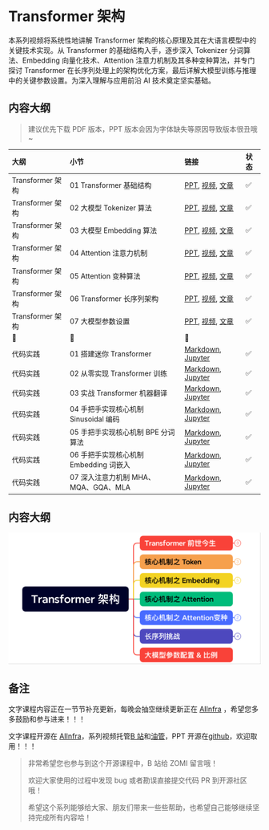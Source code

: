 <!--Copyright © ZOMI 适用于[License](https://github.com/Infrasys-AI/AIInfra)版权许可-->

# Transformer 架构

本系列视频将系统性地讲解 Transformer 架构的核心原理及其在大语言模型中的关键技术实现。从 Transformer 的基础结构入手，逐步深入 Tokenizer 分词算法、Embedding 向量化技术、Attention 注意力机制及其多种变种算法，并专门探讨 Transformer 在长序列处理上的架构优化方案，最后详解大模型训练与推理中的关键参数设置。为深入理解与应用前沿 AI 技术奠定坚实基础。

## 内容大纲

> 建议优先下载 PDF 版本，PPT 版本会因为字体缺失等原因导致版本很丑哦~

| 大纲 | 小节 | 链接 | 状态 |
|:--- |:---- |:-------------------- |:---- |
| Transformer 架构 | 01 Transformer 基础结构 | [PPT](./01Transformer.pdf), [视频](https://www.bilibili.com/video/BV1rt421476q/), [文章](./01Transformer.md) | :white_check_mark: |
| Transformer 架构 | 02 大模型 Tokenizer 算法 | [PPT](./02Tokenizer.pdf), [视频](https://www.bilibili.com/video/BV16pTJz9EV4), [文章](./02Tokenizer.md) | :white_check_mark: |
| Transformer 架构 | 03 大模型 Embedding 算法 | [PPT](./03Embeding.pdf), [视频](https://www.bilibili.com/video/BV1SSTgzLEzf), [文章](./03Embeding.md) | :white_check_mark: |
| Transformer 架构 | 04 Attention 注意力机制 | [PPT](./04Attention.pdf), [视频](https://www.bilibili.com/video/BV11AMHzuEet), [文章](./04Attention.md) | :white_check_mark: |
| Transformer 架构 | 05 Attention 变种算法 | [PPT](./05GQAMLA.pdf), [视频](https://www.bilibili.com/video/BV1GzMUz8Eav), [文章](./05GQAMLA.md) | :white_check_mark: |
| Transformer 架构 | 06 Transformer 长序列架构 | [PPT](./06LongSeq.pdf), [视频](https://www.bilibili.com/video/BV16PN6z6ELg), [文章](./06LongSeq.md) | :white_check_mark: |
| Transformer 架构 | 07 大模型参数设置 | [PPT](./07Parameter.pdf), [视频](https://www.bilibili.com/video/BV1nTNkzjE3J), [文章](./07Parameter.md) | :white_check_mark: |
|:sparkling_heart:|:star2:|:sparkling_heart:| |
| 代码实践 | 01 搭建迷你 Transformer | [Markdown](./Practice01MiniTranformer.md), [Jupyter](./Practice01MiniTranformer.ipynb) | :white_check_mark: |
| 代码实践 | 02 从零实现 Transformer 训练 | [Markdown](./Practice02TransformerTrain.md), [Jupyter](./Practice02TransformerTrain.ipynb) | :white_check_mark: |
| 代码实践 | 03 实战 Transformer 机器翻译 | [Markdown](./Practice03MachineTrans.md), [Jupyter](./Practice03MachineTrans.ipynb) | :white_check_mark: |
| 代码实践 | 04 手把手实现核心机制 Sinusoidal 编码 | [Markdown](./Practice04Sinusoidal.md), [Jupyter](./Practice04Sinusoidal.ipynb) | :white_check_mark: |
| 代码实践 | 05 手把手实现核心机制 BPE 分词算法 | [Markdown](./Practice05BPE.md), [Jupyter](./Practice05BPE.ipynb) | :white_check_mark: |
| 代码实践 | 06 手把手实现核心机制 Embedding 词嵌入 | [Markdown](./Practice06Embedding.md), [Jupyter](./Practice06Embedding.ipynb) | :white_check_mark: |
| 代码实践 | 07 深入注意力机制 MHA、MQA、GQA、MLA | [Markdown](./Practice07Attention.md), [Jupyter](./Practice07Attention.ipynb) | :white_check_mark: |

## 内容大纲

![](./images/00outline.png)

## 备注

文字课程内容正在一节节补充更新，每晚会抽空继续更新正在 [AIInfra](https://infrasys-ai.github.io/aiinfra-docs) ，希望您多多鼓励和参与进来！！！

文字课程开源在 [AIInfra](https://infrasys-ai.github.io/aiinfra-docs)，系列视频托管[B 站](https://space.bilibili.com/517221395)和[油管](https://www.youtube.com/@ZOMI666/playlists)，PPT 开源在[github](https://github.com/Infrasys-AI/AIInfra)，欢迎取用！！！

> 非常希望您也参与到这个开源课程中，B 站给 ZOMI 留言哦！
>
> 欢迎大家使用的过程中发现 bug 或者勘误直接提交代码 PR 到开源社区哦！
>
> 希望这个系列能够给大家、朋友们带来一些些帮助，也希望自己能够继续坚持完成所有内容哈！
